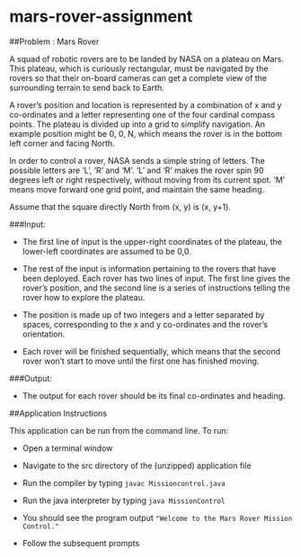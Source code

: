 # mars-rover-assignment

##Problem : Mars Rover

A squad of robotic rovers are to be landed by NASA on a plateau on Mars. This plateau, which is curiously rectangular, must be navigated by the rovers so that their on-board cameras can get a complete view of the surrounding terrain to send back to Earth.

A rover’s position and location is represented by a combination of x and y co-ordinates and a letter representing one of the four cardinal compass points. The plateau is divided up into a grid to simplify navigation. An example position might be 0, 0, N, which means the rover is in the bottom left corner and facing North.

In order to control a rover, NASA sends a simple string of letters. The possible letters are ‘L’, ‘R’ and ‘M’. ‘L’ and ‘R’ makes the rover spin 90 degrees left or right respectively, without moving from its current spot. ‘M’ means move forward one grid point, and maintain the same heading.

Assume that the square directly North from (x, y) is (x, y+1).

###Input:

*	The first line of input is the upper-right coordinates of the plateau, the lower-left coordinates are assumed to be 0,0.

*	The rest of the input is information pertaining to the rovers that have been deployed. Each rover has two lines of input. The first line gives the rover’s position, and the second line is a series of instructions telling the rover how to explore the plateau.

*	The position is made up of two integers and a letter separated by spaces, corresponding to the x and y co-ordinates and the rover’s orientation.

*	Each rover will be finished sequentially, which means that the second rover won’t start to move until the first one has finished moving.

###Output:

* The output for each rover should be its final co-ordinates and heading.

##Application Instructions

This application can be run from the command line. To run:

* Open a terminal window

* Navigate to the src directory of the (unzipped) application file

* Run the compiler by typing `javac Missioncontrol.java`

* Run the java interpreter by typing `java MissionControl`

* You should see the program output `"Welcome to the Mars Rover Mission Control."`

* Follow the subsequent prompts
